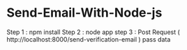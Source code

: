 # Send-Email-With-Node-js

Step 1 : npm install
Step 2 : node app
step 3 : Post Request ( http://localhost:8000/send-verification-email ) pass data 
